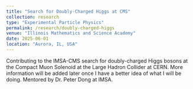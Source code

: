 ```yaml
---
title: "Search for Doubly-Charged Higgs at CMS"
collection: research
type: "Experimental Particle Physics"
permalink: /research/doubly-charged-higgs
venue: "Illinois Mathematics and Science Academy"
date: 2025-06-01
location: "Aurora, IL, USA"
---
```


Contributing to the IMSA-CMS search for doubly-charged Higgs bosons at the Compact Muon Solenoid at the Large Hadron Collider at CERN. More information will be added later once I have a better idea of what I will be doing. Mentored by Dr. Peter Dong at IMSA.